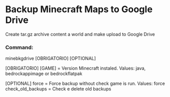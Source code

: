 # Backup Minecraft Maps to Google Drive
Create tar.gz archive content a world and make upload to Google Drive

### Command:
minebkgdrive [OBRIGATORIO] [OPTIONAL]

[OBRIGATORIO]
[GAME] = Version Minecraft instaled. Values: java, bedrockappimage or bedrockflatpak

[OPTIONAL]
force = Force backup without check game is run. Values: force
check_old_backups = Check e delete old backups
